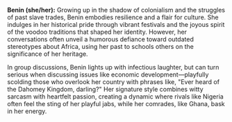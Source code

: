 **Benin (she/her):** Growing up in the shadow of colonialism and the struggles of past slave trades, Benin embodies resilience and a flair for culture. She indulges in her historical pride through vibrant festivals and the joyous spirit of the voodoo traditions that shaped her identity. However, her conversations often unveil a humorous defiance toward outdated stereotypes about Africa, using her past to schools others on the significance of her heritage.

In group discussions, Benin lights up with infectious laughter, but can turn serious when discussing issues like economic development—playfully scolding those who overlook her country with phrases like, "Ever heard of the Dahomey Kingdom, darling?" Her signature style combines witty sarcasm with heartfelt passion, creating a dynamic where rivals like Nigeria often feel the sting of her playful jabs, while her comrades, like Ghana, bask in her energy.